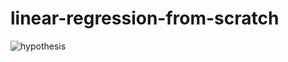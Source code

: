 # linear-regression-from-scratch

![hypothesis](https://github.com/user-attachments/assets/04471864-d9ad-4b6f-98fd-a85e5d7ed98e)
